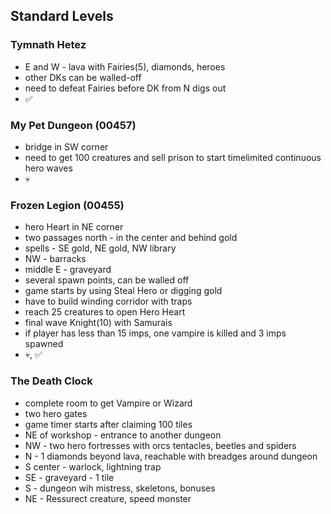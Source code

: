 ## Standard Levels

### Tymnath Hetez
* E and W - lava with Fairies(5), diamonds, heroes
* other DKs can be walled-off
* need to defeat Fairies before DK from N digs out
* ✅

### My Pet Dungeon (00457)
* bridge in SW corner
* need to get 100 creatures and sell prison to start timelimited continuous hero waves
* 💀


### Frozen Legion (00455)
* hero Heart in NE corner
* two passages north - in the center and behind gold
* spells - SE gold, NE gold, NW library
* NW - barracks
* middle E - graveyard
* several spawn points, can be walled off
* game starts by using Steal Hero or digging gold
* have to build winding corridor with traps
* reach 25 creatures to open Hero Heart
* final wave Knight(10) with Samurais
* if player has less than 15 imps, one vampire is killed and 3 imps spawned
* 💀, ✅

### The Death Clock
* complete room to get Vampire or Wizard
* two hero gates
* game timer starts after claiming 100 tiles
* NE of workshop - entrance to another dungeon
* NW - two hero fortresses with orcs tentacles, beetles and spiders
* N - 1 diamonds beyond lava, reachable with breadges around dungeon
* S center - warlock, lightning trap
* SE - graveyard - 1 tile
* S - dungeon wih mistress, skeletons, bonuses
* NE - Ressurect creature, speed monster
